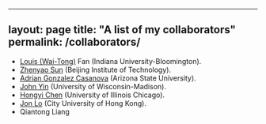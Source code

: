 
---
layout: page
title: "A list of my collaborators"
permalink: /collaborators/
---


* [Louis (Wai-Tong)](https://sites.google.com/site/louisfanmath/home) Fan (Indiana University-Bloomington).
* [Zhenyao Sun](https://zhenyao-sun.github.io/) (Beijing Institute of Technology).
* [Adrian Gonzalez Casanova](https://search.asu.edu/profile/5115356) (Arizona State University).
* [John Yin](https://yinlab.discovery.wisc.edu/john-yin/) (University of Wisconsin-Madison).
* [Hongyi Chen](https://hchen238.people.uic.edu/) (University of Illinois Chicago).
* [Jon Lo](http://personal.cityu.edu.hk/wingclo/)  (City University of Hong Kong).
* Qiantong Liang